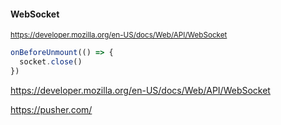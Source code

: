#### WebSocket

<small>

https://developer.mozilla.org/en-US/docs/Web/API/WebSocket

</small>

```js
onBeforeUnmount(() => {
  socket.close()
})
```


<aside class="notes">

https://developer.mozilla.org/en-US/docs/Web/API/WebSocket

https://pusher.com/

</aside>
